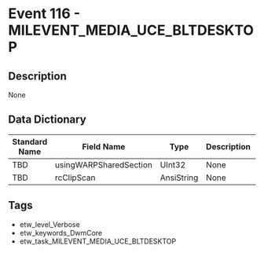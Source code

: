 # Event 116 - MILEVENT_MEDIA_UCE_BLTDESKTOP

## Description
None

## Data Dictionary
|Standard Name|Field Name|Type|Description|Sample Value|
|---|---|---|---|---|
|TBD|usingWARPSharedSection|UInt32|None|`None`|
|TBD|rcClipScan|AnsiString|None|`None`|

## Tags
* etw_level_Verbose
* etw_keywords_DwmCore
* etw_task_MILEVENT_MEDIA_UCE_BLTDESKTOP